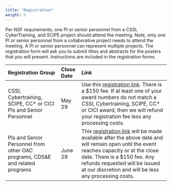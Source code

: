 ```yaml
---
title: "Registration"
weight: 5
---
```


Per NSF requirements, one PI or senior personnel from a CSSI, CyberTraining,
and SCIPE project should attend the meeting.  Note, only one PI or senior personnel
from a collaborative project needs to attend the meeting.
A PI or senior personnel can represent multiple projects.
The registration form will ask you to submit titles and abstracts for the posters
that you will present. Instructions are included in the registration forms.

| Registration Group | Close Date | Link |
|:------|:-----------|:-----|
|CSSI, Cybertraining, SCIPE, CC* or CICI PIs and Senior Personnel | May 29 | Use this [registration link](link). There is a $150 fee. If at least one of your award numbers do not match a CSSI, Cybertraining, SCIPE, CC* or CICI award, then we will refund your registration fee less any processing costs.|
| PIs and Senior Personnel from other OAC programs, CDS&E and related programs | June 29 | This [registration link](link) will be made available after the above date and will remain open until the event reaches capacity or at the close date. There is a $150 fee. Any refunds requested will be issued at our discretion and will be less any processing costs.|